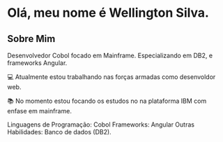 <!DOCTYPE html>
<h1>Olá, meu nome é Wellington Silva.</h1>
<h2>Sobre Mim</h2>
<body>
<p>Desenvolvedor Cobol focado em Mainframe. Especializando em DB2, e frameworks Angular.</p>

<p>💻 Atualmente estou trabalhando nas forças armadas como desenvoldor web.</p>
<p>📚 No momento estou focando os estudos no na plataforma IBM com enfase em mainframe.</p>

Linguagens de Programação: Cobol
Frameworks: Angular
Outras Habilidades: Banco de dados (DB2).

</body>

</html>
